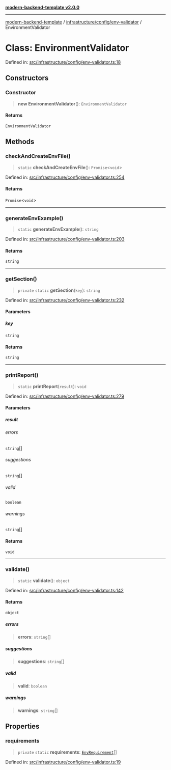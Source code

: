 [**modern-backend-template v2.0.0**](../../../../README.md)

***

[modern-backend-template](../../../../modules.md) / [infrastructure/config/env-validator](../README.md) / EnvironmentValidator

# Class: EnvironmentValidator

Defined in: [src/infrastructure/config/env-validator.ts:18](https://github.com/maemreyo/saas-4cus-nodejs/blob/1a77de11cd6eaefe66c31c7f5de281673fc25ce5/src/infrastructure/config/env-validator.ts#L18)

## Constructors

### Constructor

> **new EnvironmentValidator**(): `EnvironmentValidator`

#### Returns

`EnvironmentValidator`

## Methods

### checkAndCreateEnvFile()

> `static` **checkAndCreateEnvFile**(): `Promise`\<`void`\>

Defined in: [src/infrastructure/config/env-validator.ts:254](https://github.com/maemreyo/saas-4cus-nodejs/blob/1a77de11cd6eaefe66c31c7f5de281673fc25ce5/src/infrastructure/config/env-validator.ts#L254)

#### Returns

`Promise`\<`void`\>

***

### generateEnvExample()

> `static` **generateEnvExample**(): `string`

Defined in: [src/infrastructure/config/env-validator.ts:203](https://github.com/maemreyo/saas-4cus-nodejs/blob/1a77de11cd6eaefe66c31c7f5de281673fc25ce5/src/infrastructure/config/env-validator.ts#L203)

#### Returns

`string`

***

### getSection()

> `private` `static` **getSection**(`key`): `string`

Defined in: [src/infrastructure/config/env-validator.ts:232](https://github.com/maemreyo/saas-4cus-nodejs/blob/1a77de11cd6eaefe66c31c7f5de281673fc25ce5/src/infrastructure/config/env-validator.ts#L232)

#### Parameters

##### key

`string`

#### Returns

`string`

***

### printReport()

> `static` **printReport**(`result`): `void`

Defined in: [src/infrastructure/config/env-validator.ts:279](https://github.com/maemreyo/saas-4cus-nodejs/blob/1a77de11cd6eaefe66c31c7f5de281673fc25ce5/src/infrastructure/config/env-validator.ts#L279)

#### Parameters

##### result

###### errors

`string`[]

###### suggestions

`string`[]

###### valid

`boolean`

###### warnings

`string`[]

#### Returns

`void`

***

### validate()

> `static` **validate**(): `object`

Defined in: [src/infrastructure/config/env-validator.ts:142](https://github.com/maemreyo/saas-4cus-nodejs/blob/1a77de11cd6eaefe66c31c7f5de281673fc25ce5/src/infrastructure/config/env-validator.ts#L142)

#### Returns

`object`

##### errors

> **errors**: `string`[]

##### suggestions

> **suggestions**: `string`[]

##### valid

> **valid**: `boolean`

##### warnings

> **warnings**: `string`[]

## Properties

### requirements

> `private` `static` **requirements**: [`EnvRequirement`](../-internal-/interfaces/EnvRequirement.md)[]

Defined in: [src/infrastructure/config/env-validator.ts:19](https://github.com/maemreyo/saas-4cus-nodejs/blob/1a77de11cd6eaefe66c31c7f5de281673fc25ce5/src/infrastructure/config/env-validator.ts#L19)
